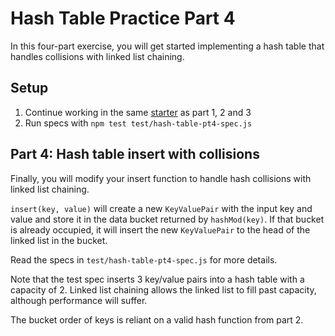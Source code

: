 # Hash Table Practice Part 4

In this four-part exercise, you will get started implementing a hash table
that handles collisions with linked list chaining.

## Setup

1. Continue working in the same [starter] as part 1, 2 and 3
2. Run specs with `npm test test/hash-table-pt4-spec.js`

## Part 4: Hash table insert with collisions

Finally, you will modify your insert function to handle hash collisions with
linked list chaining.

`insert(key, value)` will create a new `KeyValuePair` with the input key and
value and store it in the data bucket returned by `hashMod(key)`. If that
bucket is already occupied, it will insert the new `KeyValuePair` to the head
of the linked list in the bucket.

Read the specs in `test/hash-table-pt4-spec.js` for more details.

Note that the test spec inserts 3 key/value pairs into a hash table with a
capacity of 2. Linked list chaining allows the linked list to fill past
capacity, although performance will suffer.

The bucket order of keys is reliant on a valid hash function from part 2.

[starter]: https://github.com/appacademy-starters/hash-tables-practice
